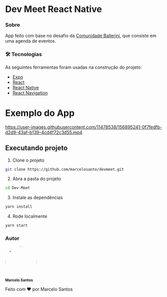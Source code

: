 # Dev Meet React Native

### Sobre

App feito com base no desafio da [Comunidade Ballerini](https://www.linkedin.com/company/comunidadeballerini), que consiste em uma agenda de eventos.

### 🛠 Tecnologias

As seguintes ferramentas foram usadas na construção do projeto:

- [Expo](https://expo.dev/)
- [React](https://pt-br.reactjs.org/)
- [React Native](https://reactnative.dev/)
- [React Navigation](https://reactnavigation.org/)



# Exemplo do App




https://user-images.githubusercontent.com/11478538/156895241-0f7fedfb-d2d9-43af-b139-4cd4f72c3d55.mp4







## Executando projeto

1) Clone o projeto
```sh
git clone https://github.com/marcelosanto/devmeet.git
```
2) Abra a pasta do projeto
```sh
cd Dev-Meet
```
3) Instale as dependências
```sh
yarn install
```
4) Rode localmente
```sh
yarn start
```



### Autor

<a href="#">
 <img style="border-radius: 50%;" src="https://avatars.githubusercontent.com/u/11478538?v=4" width="100px;" alt=""/>
 <br />
 <sub><b>Marcelo Santos</b></sub></a>

Feito com ❤️ por Marcelo Santos
